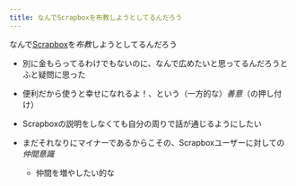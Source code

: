 ```yaml
---
title: なんでScrapboxを布教しようとしてるんだろう
---
```


なんで[Scrapbox](Scrapbox.md)を*布教*しようとしてるんだろう

* 別に金もらってるわけでもないのに、なんで広めたいと思ってるんだろうとふと疑問に思った

* 便利だから使うと幸せになれるよ！、という（一方的な）*善意*（の押し付け）

* Scrapboxの説明をしなくても自分の周りで話が通じるようにしたい

* まだそれなりにマイナーであるからこその、Scrapboxユーザーに対しての*仲間意識*
  
  * 仲間を増やしたい的な
